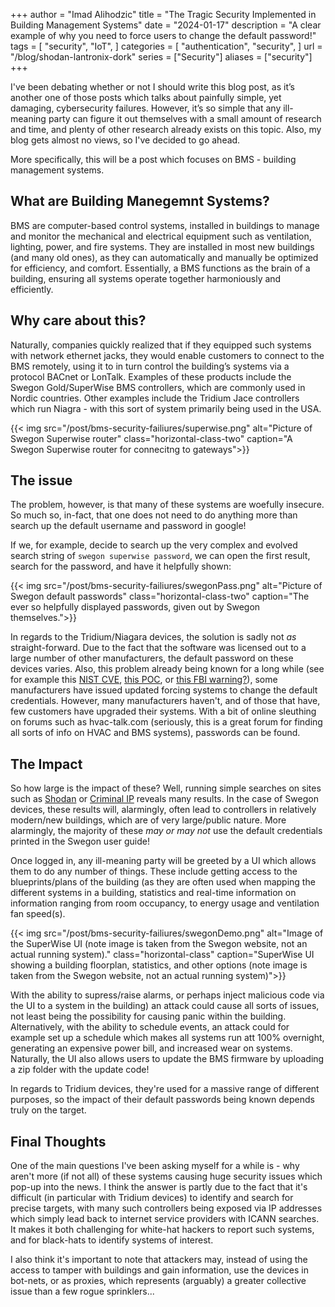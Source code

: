 +++
author = "Imad Alihodzic"
title = "The Tragic Security Implemented in Building Management Systems"
date = "2024-01-17"
description = "A clear example of why you need to force users to change the default password!"
tags = [
    "security",
    "IoT",
]
categories = [
    "authentication",
    "security",
]
url = "/blog/shodan-lantronix-dork"
series = ["Security"]
aliases = ["security"]
+++

I've been debating whether or not I should write this blog post, as it’s another one of those posts which talks about painfully simple, yet damaging, cybersecurity failures. However, it’s so simple that any ill-meaning party can figure it out themselves with a small amount of research and time, and plenty of other research already exists on this topic. Also, my blog gets almost no views, so I've decided to go ahead. 

<!--more-->

More specifically, this will be a post which focuses on BMS - building management systems.

## What are Building Manegemnt Systems?

BMS are computer-based control systems, installed in buildings to manage and monitor the mechanical and electrical equipment such as ventilation, lighting, power, and fire systems. They are installed in most new buildings (and many old ones), as they can automatically and manually be optimized for efficiency, and comfort. Essentially, a BMS functions as the brain of a building, ensuring all systems operate together harmoniously and efficiently.


## Why care about this?

Naturally, companies quickly realized that if they equipped such systems with network ethernet jacks, they would enable customers to connect to the BMS remotely, using it to in turn control the building’s systems via a protocol BACnet or LonTalk. 
Examples of these products include the Swegon Gold/SuperWise BMS controllers, which are commonly used in Nordic countries. Other examples include the Tridium Jace controllers which run Niagra - with this sort of system primarily being used in the USA. 

{{< img src="/post/bms-security-failiures/superwise.png" alt="Picture of Swegon Superwise router" class="horizontal-class-two" caption="A Swegon Superwise router for connecitng to gateways">}}

## The issue 

The problem, however, is that many of these systems are woefully insecure. So much so, in-fact, that one does not need to do anything more than search up the default username and password in google!

If we, for example, decide to search up the very complex and evolved search string of `swegon superwise password`, we can open the first result, search for the password, and have it helpfully shown:

{{< img src="/post/bms-security-failiures/swegonPass.png" alt="Picture of Swegon default passwords" class="horizontal-class-two" caption="The ever so helpfully displayed passwords, given out by Swegon themselves.">}}

In regards to the Tridium/Niagara devices, the solution is sadly not *as* straight-forward. Due to the fact that the software was licensed out to a large number of other manufacturers, the default password on these devices varies. Also, this problem already being known for a long while (see for example this [NIST CVE](https://nvd.nist.gov/vuln/detail/CVE-2017-16744), [this POC](https://github.com/GainSec/CVE-2017-16744-and-CVE-2017-16748-Tridium-Niagara), or [this FBI warning?](https://cyberscoop.com/fox-protocol-fbi-warning-port-1911-ics-security/)), some manufacturers have issued updated forcing systems to change the default credentials. 
However, many manufacturers haven't, and of those that have, few customers have upgraded their systems. With a bit of online sleuthing on forums such as hvac-talk.com (seriously, this is a great forum for finding all sorts of info on HVAC and BMS systems), passwords can be found. 

## The Impact

So how large is the impact of these? Well, running simple searches on sites such as [Shodan](https://shodan.io) or [Criminal IP](https://criminalip.io) reveals many results. 
In the case of Swegon devices, these results will, alarmingly, often lead to controllers in relatively modern/new buildings, which are of very large/public nature. More alarmingly, the majority of these *may or may not* use the default credentials printed in the Swegon user guide! 

Once logged in, any ill-meaning party will be greeted by a UI which allows them to do any number of things. These include getting access to the blueprints/plans of the building (as they are often used when mapping the different systems in a building, statistics and real-time information on information ranging from room occupancy, to energy usage and ventilation fan speed(s). 

{{< img src="/post/bms-security-failiures/swegonDemo.png" alt="Image of the SuperWise UI (note image is taken from the Swegon website, not an actual running system)." class="horizontal-class" caption="SuperWise UI showing a building floorplan, statistics, and other options (note image is taken from the Swegon website, not an actual running system)">}}

With the ability to supress/raise alarms, or perhaps inject malicious code via the UI to a system in the building) an attack could cause all sorts of issues, not least being the possibility for causing panic within the building. Alternatively, with the ability to schedule events, an attack could for example set up a schedule which makes all systems run att 100% overnight, generating an expensive power bill, and increased wear on systems. 
Naturally, the UI also allows users to update the BMS firmware by uploading a zip folder with the update code!

In regards to Tridium devices, they're used for a massive range of different purposes, so the impact of their default passwords being known depends truly on the target.   

## Final Thoughts

One of the main questions I've been asking myself for a while is - why aren't more (if not all) of these systems causing huge security issues which pop-up into the news. I think the answer is partly due to the fact that it's difficult (in particular with Tridium devices) to identify and search for precise targets, with many such controllers being exposed via IP addresses which simply lead back to internet service providers with ICANN searches. It makes it both challenging for white-hat hackers to report such systems, and for black-hats to identify systems of interest.

I also think it's important to note that attackers may, instead of using the access to tamper with buildings and gain information, use the devices in bot-nets, or as proxies, which represents (arguably) a greater collective issue than a few rogue sprinklers...
